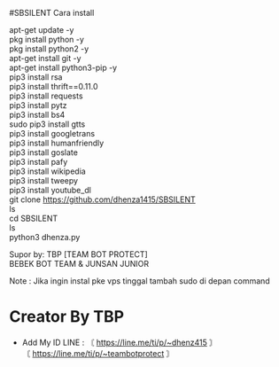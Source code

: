 #SBSILENT
Cara install <br>

apt-get update -y <br>
pkg install python -y <br>
pkg install python2 -y <br>
apt-get install git -y <br>
apt-get install python3-pip -y <br> 
pip3 install rsa <br> 
pip3 install thrift==0.11.0 <br> 
pip3 install requests <br> 
pip3 install pytz <br> 
pip3 install bs4 <br> 
sudo pip3 install gtts <br> 
pip3 install googletrans <br> 
pip3 install humanfriendly<br> 
pip3 install goslate<br> 
pip3 install pafy<br> 
pip3 install wikipedia <br> 
pip3 install tweepy<br> 
pip3 install youtube_dl<br> 
git clone https://github.com/dhenza1415/SBSILENT<br> 
ls<br> 
cd SBSILENT<br> 
ls<br> 
python3 dhenza.py<br> 


Supor by: TBP [TEAM BOT PROTECT]<br> 
                BEBEK BOT TEAM & JUNSAN JUNIOR <br> 
          
Note : Jika ingin instal pke vps tinggal tambah sudo di depan command<br> 


 # Creator By TBP <br> 
- Add My ID LINE : 〘 https://line.me/ti/p/~dhenz415 〙<br> 
                   〘 https://line.me/ti/p/~teambotprotect 〙<br> 

